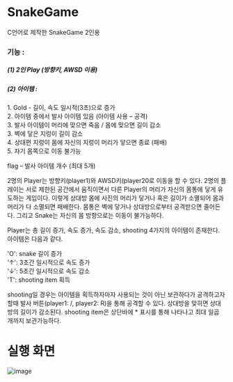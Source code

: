 <!--https://user-images.githubusercontent.com/109158497/199802028-224b256b-e33c-46a8-bbd4-155a96944871.mp4-->


# SnakeGame
C언어로 제작한 SnakeGame 2인용

<h3> 기능 : </h3>
 <h5>(1) 2인 Play (방향키, AWSD 이용)</h5>
 <h5>(2) 아이템 :</h5>
1. Gold - 길이, 속도 일시적(3초)으로 증가 <br>
2. 아이템 중에서 발사 아이템 있음 (아이템 사용 – 공격)<br>
3. 발사 아이템이 머리에 맞으면 죽음 / 몸에 맞으면 길이 감소<br>
3. 벽에 닿은 지렁이 길이 감소<br>
4. 상대편 지렁이 몸에 자신의 지렁이 머리가 닿으면 종료 (패배)<br>
5. 자기 몸쪽으로 이동 불가능<br>

flag – 발사 아이템 개수 (최대 5개)<br>

2명의 Player는 방향키(player1)와 AWSD키(player20로 이동을 할 수 있다. 2명의 플레이는 서로 제한된 공간에서 움직이면서 다른 Player의 머리가 자신의 몸통에 닿게 유도하는 게임이다. 이렇게 상대방 몸에 사진의 머리가 닿거나 혹은 길이가 소멸되어 몸과 머리가 다 소멸되면 패배한다. 몸통은 벽에 닿거나 상대방으로부터 공격받으면 줄어든다. 그리고 Snake는 자신의 몸 방향으로는 이동이 불가능하다.<br>

Player는 총 길이 증가, 속도 증가, 속도 감소, shooting 4가지의 아이템이 존재한다. 아이템은 다음과 같다.<br>

'O': snake 길이 증가<br>
'↑': 3초간 일시적으로 속도 증가<br>
'↓': 5초간 일시적으로 속도 감소<br>
'T': shooting item 획득<br>

shooting일 경우는 아이템을 획득하자마자 사용되는 것이 아닌 보관하다가 공격하고자 할때 발사 버튼(player1: /, player2: R)을 통해 공격할 수 있다. 상대방을 맞히면 상대방의 길이가 감소된다. shooting item은 상단바에 * 표시를 통해 나타나고 최대 일곱 개까지 보관가능하다.

# 실행 화면

![image](https://user-images.githubusercontent.com/109158497/199796563-6ec40132-a3b6-410d-b9d6-ebbc39602af3.png)
